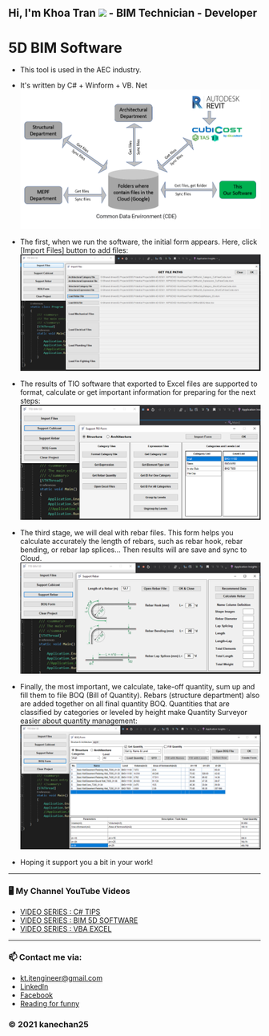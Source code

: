 ## Hi, I'm Khoa Tran <img src="https://media.giphy.com/media/hvRJCLFzcasrR4ia7z/giphy.gif" width="25px"> - BIM Technician - Developer 
# 5D BIM Software
- This tool is used in the AEC industry.
- It's written by C# + Winform + VB. Net
	<img src="https://github.com/kanechan25/5D-BIM-Software/blob/main/img/0.%20workflowSoftware.PNG">
- The first, when we run the software, the initial form appears. Here, click [Import Files] button to add files:
	<img src="https://github.com/kanechan25/5D-BIM-Software/blob/main/img/1.%20ImportFiles.PNG">
- The results of TIO software that exported to Excel files are supported to format, calculate or get important information for preparing for the next steps:
	<img src="https://github.com/kanechan25/5D-BIM-Software/blob/main/img/2.%20SupportTIO.PNG">
- The third stage, we will deal with rebar files. This form helps you calculate accurately the length of rebars, such as rebar hook, rebar bending, or rebar lap splices...
	Then results will are save and sync to Cloud.
	<img src="https://github.com/kanechan25/5D-BIM-Software/blob/main/img/3.%20SupportRebars.PNG">
- Finally, the most important, we calculate, take-off quantity, sum up and fill them to file BOQ (Bill of Quantity).
Rebars (structure department) also are added together on all final quantity BOQ.
	Quantities that are classified by categories or leveled by height make Quantity Surveyor easier about quantity management:
	<img src="https://github.com/kanechan25/5D-BIM-Software/blob/main/img/4.%20BOQform.PNG">

- Hoping it support you a bit in your work!
---

### 🖥 My Channel YouTube Videos

<!-- YOUTUBE:START -->
- [VIDEO SERIES : C# TIPS](https://www.youtube.com/watch?v=IXaVxcmtZks&t=90s&ab_channel=BIMProgress)
- [VIDEO SERIES : BIM 5D SOFTWARE](https://www.youtube.com/playlist?list=PLJPnxfYoe9IqRw9Rt-lozInuOH0PVOBKR)
- [VIDEO SERIES : VBA EXCEL](https://www.youtube.com/playlist?list=PLJPnxfYoe9IruY9Pfd7gx1d4PIVPR3hxq)
<!-- YOUTUBE:END -->

---

### 📫 Contact me via:
- kt.itengineer@gmail.com
- [LinkedIn](https://www.linkedin.com/in/kanechan2593/)
- [Facebook](https://www.facebook.com/khoa2425/)
- [Reading for funny](https://ngoatv.blogspot.com/)
### © 2021 kanechan25
